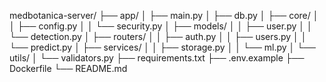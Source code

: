 medbotanica-server/
├── app/
│   ├── main.py
│   ├── db.py
│   ├── core/
│   │   ├── config.py
│   │   └── security.py
│   ├── models/
│   │   ├── user.py
│   │   └── detection.py
│   ├── routers/
│   │   ├── auth.py
│   │   ├── users.py
│   │   └── predict.py
│   ├── services/
│   │   ├── storage.py
│   │   └── ml.py
│   └── utils/
│       └── validators.py
├── requirements.txt
├── .env.example
├── Dockerfile
└── README.md
